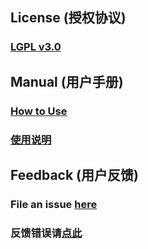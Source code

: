 ## License (授权协议)

### [LGPL v3.0](https://github.com/jc3213/soWatch-mk2/blob/master/LICENSE)

## Manual (用户手册)

### [How to Use](https://github.com/jc3213/Misc/blob/master/Manual/en-US/soWatch-mk2.md)
### [使用说明](https://github.com/jc3213/Misc/blob/master/Manual/zh-CN/soWatch-mk2.md)

## Feedback (用户反馈)

### File an issue [here](https://github.com/jc3213/Misc/issues)
### 反馈错误请[点此](https://github.com/jc3213/Misc/issues)
